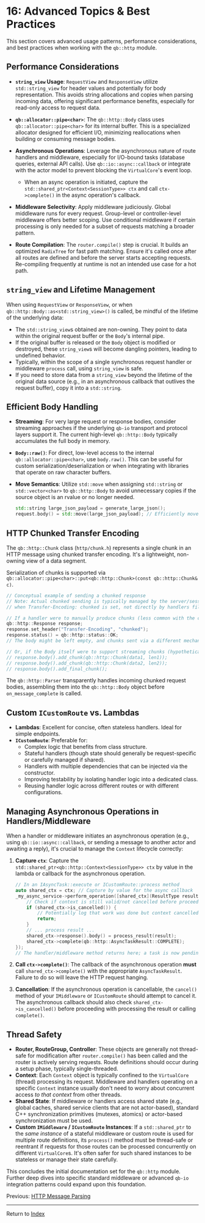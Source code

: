 # 16: Advanced Topics & Best Practices

This section covers advanced usage patterns, performance considerations, and best practices when working with the `qb::http` module.

## Performance Considerations

-   **`string_view` Usage**: `RequestView` and `ResponseView` utilize `std::string_view` for header values and potentially for body representation. This avoids string allocations and copies when parsing incoming data, offering significant performance benefits, especially for read-only access to request data.

-   **`qb::allocator::pipe<char>`**: The `qb::http::Body` class uses `qb::allocator::pipe<char>` for its internal buffer. This is a specialized allocator designed for efficient I/O, minimizing reallocations when building or consuming message bodies.

-   **Asynchronous Operations**: Leverage the asynchronous nature of route handlers and middleware, especially for I/O-bound tasks (database queries, external API calls). Use `qb::io::async::callback` or integrate with the actor model to prevent blocking the `VirtualCore`'s event loop.
    -   When an async operation is initiated, capture the `std::shared_ptr<Context<SessionType>> ctx` and call `ctx->complete()` in the async operation's callback.

-   **Middleware Selectivity**: Apply middleware judiciously. Global middleware runs for every request. Group-level or controller-level middleware offers better scoping. Use conditional middleware if certain processing is only needed for a subset of requests matching a broader pattern.

-   **Route Compilation**: The `router.compile()` step is crucial. It builds an optimized `RadixTree` for fast path matching. Ensure it's called once after all routes are defined and before the server starts accepting requests. Re-compiling frequently at runtime is not an intended use case for a hot path.

## `string_view` and Lifetime Management

When using `RequestView` or `ResponseView`, or when `qb::http::Body::as<std::string_view>()` is called, be mindful of the lifetime of the underlying data:

-   The `std::string_view`s obtained are non-owning. They point to data within the original request buffer or the `Body`'s internal pipe.
-   If the original buffer is released or the `Body` object is modified or destroyed, these `string_view`s will become dangling pointers, leading to undefined behavior.
-   Typically, within the scope of a single synchronous request handler or middleware `process` call, using `string_view` is safe.
-   If you need to store data from a `string_view` beyond the lifetime of the original data source (e.g., in an asynchronous callback that outlives the request buffer), copy it into a `std::string`.

## Efficient Body Handling

-   **Streaming**: For very large request or response bodies, consider streaming approaches if the underlying `qb-io` transport and protocol layers support it. The current high-level `qb::http::Body` typically accumulates the full body in memory.
-   **`Body::raw()`**: For direct, low-level access to the internal `qb::allocator::pipe<char>`, use `body.raw()`. This can be useful for custom serialization/deserialization or when integrating with libraries that operate on raw character buffers.
-   **Move Semantics**: Utilize `std::move` when assigning `std::string` or `std::vector<char>` to `qb::http::Body` to avoid unnecessary copies if the source object is an rvalue or no longer needed.

    ```cpp
    std::string large_json_payload = generate_large_json();
    request.body() = std::move(large_json_payload); // Efficiently moves content
    ```

## HTTP Chunked Transfer Encoding

The `qb::http::Chunk` class (`http/chunk.h`) represents a single chunk in an HTTP message using chunked transfer encoding. It's a lightweight, non-owning view of a data segment.

Serialization of chunks is supported via `qb::allocator::pipe<char>::put<qb::http::Chunk>(const qb::http::Chunk& c)`.

```cpp
// Conceptual example of sending a chunked response
// Note: Actual chunked sending is typically managed by the server/session transport layer
// when Transfer-Encoding: chunked is set, not directly by handlers filling the Body object.

// If a handler were to manually produce chunks (less common with the current Body API):
qb::http::Response response;
response.set_header("Transfer-Encoding", "chunked");
response.status() = qb::http::status::OK;
// The body might be left empty, and chunks sent via a different mechanism on the session.

// Or, if the Body itself were to support streaming chunks (hypothetical):
// response.body().add_chunk(qb::http::Chunk(data1, len1));
// response.body().add_chunk(qb::http::Chunk(data2, len2));
// response.body().add_final_chunk();
```

The `qb::http::Parser` transparently handles incoming chunked request bodies, assembling them into the `qb::http::Body` object before `on_message_complete` is called.

## Custom `ICustomRoute` vs. Lambdas

-   **Lambdas**: Excellent for concise, often stateless handlers. Ideal for simple endpoints.
-   **`ICustomRoute`**: Preferable for:
    -   Complex logic that benefits from class structure.
    -   Stateful handlers (though state should generally be request-specific or carefully managed if shared).
    -   Handlers with multiple dependencies that can be injected via the constructor.
    -   Improving testability by isolating handler logic into a dedicated class.
    -   Reusing handler logic across different routes or with different configurations.

## Managing Asynchronous Operations in Handlers/Middleware

When a handler or middleware initiates an asynchronous operation (e.g., using `qb::io::async::callback`, or sending a message to another actor and awaiting a reply), it's crucial to manage the `Context` lifecycle correctly:

1.  **Capture `ctx`**: Capture the `std::shared_ptr<qb::http::Context<SessionType>> ctx` by value in the lambda or callback for the asynchronous operation.

    ```cpp
    // In an IAsyncTask::execute or ICustomRoute::process method
    auto shared_ctx = ctx; // Capture by value for the async callback
    _my_async_service->perform_operation([shared_ctx](ResultType result) {
        // Check if context is still valid/not cancelled before proceeding
        if (shared_ctx->is_cancelled()) {
            // Potentially log that work was done but context cancelled
            return; 
        }
        // ... process result ...
        shared_ctx->response().body() = process_result(result);
        shared_ctx->complete(qb::http::AsyncTaskResult::COMPLETE);
    });
    // The handler/middleware method returns here; a task is now pending.
    ```

2.  **Call `ctx->complete()`**: The callback of the asynchronous operation **must** call `shared_ctx->complete()` with the appropriate `AsyncTaskResult`. Failure to do so will leave the HTTP request hanging.

3.  **Cancellation**: If the asynchronous operation is cancellable, the `cancel()` method of your `IMiddleware` or `ICustomRoute` should attempt to cancel it. The asynchronous callback should also check `shared_ctx->is_cancelled()` before proceeding with processing the result or calling `complete()`.

## Thread Safety

-   **Router, RouteGroup, Controller**: These objects are generally not thread-safe for modification after `router.compile()` has been called and the router is actively serving requests. Route definitions should occur during a setup phase, typically single-threaded.
-   **Context**: Each `Context` object is typically confined to the `VirtualCore` (thread) processing its request. Middleware and handlers operating on a specific `Context` instance usually don't need to worry about concurrent access *to that context* from other threads.
-   **Shared State**: If middleware or handlers access shared state (e.g., global caches, shared service clients that are not actor-based), standard C++ synchronization primitives (mutexes, atomics) or actor-based synchronization must be used.
-   **Custom `IMiddleware` / `ICustomRoute` Instances**: If a `std::shared_ptr` to the *same instance* of a stateful middleware or custom route is used for multiple route definitions, its `process()` method must be thread-safe or reentrant if requests for those routes can be processed concurrently on different `VirtualCore`s. It's often safer for such shared instances to be stateless or manage their state carefully.

This concludes the initial documentation set for the `qb::http` module. Further deep dives into specific standard middleware or advanced `qb-io` integration patterns could expand upon this foundation.

Previous: [HTTP Message Parsing](./15-http-parsing.md)

---
Return to [Index](./README.md) 